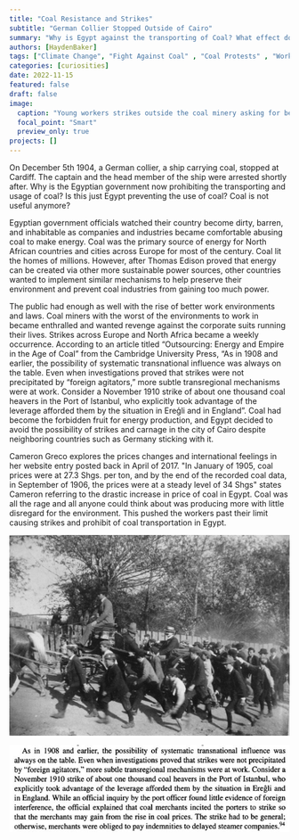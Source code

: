 ```yaml
---
title: "Coal Resistance and Strikes"
subtitle: "German Collier Stopped Outside of Cairo"
summary: "Why is Egypt against the transporting of Coal? What effect does this have on other countries?"
authors: [HaydenBaker]
tags: ["Climate Change", "Fight Against Coal" , "Coal Protests" , "Worker Strikes"]
categories: [curiosities]
date: 2022-11-15
featured: false
draft: false
image:
  caption: "Young workers strikes outside the coal minery asking for better working conditions."
  focal_point: "Smart"
  preview_only: true
projects: []
---
```

On December 5th 1904, a German collier, a ship carrying coal, stopped at Cardiff. The captain and the head member of the ship were arrested shortly after. Why is the Egyptian government now prohibiting the transporting and usage of coal? Is this just Egypt preventing the use of coal? Coal is not useful anymore?

Egyptian government officials watched their country become dirty, barren, and inhabitable as companies and industries became comfortable abusing coal to make energy. Coal was the primary source of energy for North African countries and cities across Europe for most of the century. Coal lit the homes of millions. However, after Thomas Edison proved that energy can be created via other more sustainable power sources, other countries wanted to implement similar mechanisms to help preserve their environment and prevent coal industries from gaining too much power.

 The public had enough as well with the rise of better work environments and laws. Coal miners with the worst of the environments to work in became enthralled and wanted revenge against the corporate suits running their lives. Strikes across Europe and North Africa became a weekly occurrence. According to an article titled “Outsourcing: Energy and Empire in the Age of Coal” from the Cambridge University Press, “As in 1908 and earlier, the possibility of systematic transnational influence was always on the table. Even when investigations proved that strikes were not precipitated by “foreign agitators,” more subtle transregional mechanisms were at work. Consider a November 1910 strike of about one thousand coal heavers in the Port of Istanbul, who explicitly took advantage of the leverage afforded them by the situation in Ereģli and in England”. Coal had become the forbidden fruit for energy production, and Egypt decided to avoid the possibility of strikes and carnage in the city of Cairo despite neighboring countries such as Germany sticking with it.
 
 Cameron Greco explores the prices changes and international feelings in her website entry posted back in April of 2017. "In January of 1905, coal prices were at 27.3 Shgs. per ton, and by the end of the recorded coal data, in September of 1906, the prices were at a steady level of 34 Shgs" states Cameron referring to the drastic increase in price of coal in Egypt. Coal was all the rage and all anyone could think about was producing more with little disregard for the environment. This pushed the workers past their limit causing strikes and prohibit of coal transportation in Egypt.

![label](featured.jpg)

![Image label](snipbit.JPG)
